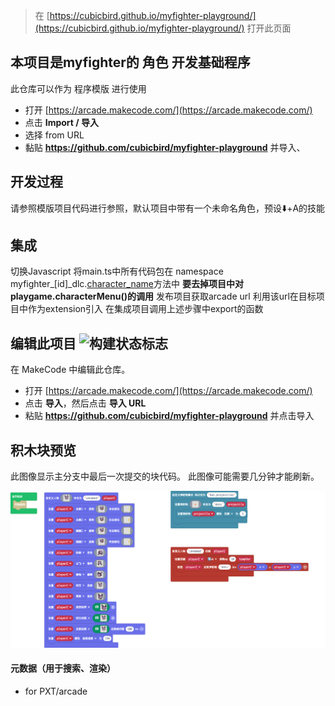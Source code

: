  


> 在 [https://cubicbird.github.io/myfighter-playground/](https://cubicbird.github.io/myfighter-playground/) 打开此页面

## 本项目是myfighter的 角色 开发基础程序

此仓库可以作为 程序模版 进行使用

* 打开 [https://arcade.makecode.com/](https://arcade.makecode.com/)
* 点击 **Import / 导入**
* 选择 from URL
* 黏贴  **https://github.com/cubicbird/myfighter-playground** 并导入、

## 开发过程

请参照模版项目代码进行参照，默认项目中带有一个未命名角色，预设⬇️+A的技能

## 集成

切换Javascript
将main.ts中所有代码包在 namespace myfighter\_[id]\_dlc.[character_name]()方法中
**要去掉项目中对playgame.characterMenu()的调用**
发布项目获取arcade url
利用该url在目标项目中作为extension引入
在集成项目调用上述步骤中export的函数


## 编辑此项目 ![构建状态标志](https://github.com/cubicbird/myfighter-playground/workflows/MakeCode/badge.svg)

在 MakeCode 中编辑此仓库。

* 打开 [https://arcade.makecode.com/](https://arcade.makecode.com/)
* 点击 **导入**，然后点击 **导入 URL**
* 粘贴 **https://github.com/cubicbird/myfighter-playground** 并点击导入

## 积木块预览

此图像显示主分支中最后一次提交的块代码。
此图像可能需要几分钟才能刷新。

![块的渲染视图](https://github.com/cubicbird/myfighter-playground/raw/master/.github/makecode/blocks.png)

#### 元数据（用于搜索、渲染）

* for PXT/arcade
<script src="https://makecode.com/gh-pages-embed.js"></script><script>makeCodeRender("{{ site.makecode.home_url }}", "{{ site.github.owner_name }}/{{ site.github.repository_name }}");</script>
